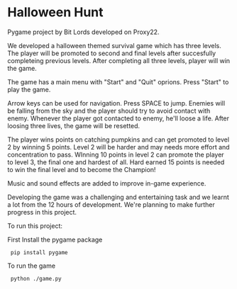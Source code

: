 # Halloween Hunt
Pygame project by Bit Lords developed on Proxy22.

We developed a halloween themed survival game which has three levels. The player will be promoted to second and final levels after succesfully completeing previous levels. After completing all three levels, player will win the game.

The game has a main menu with "Start" and "Quit" oprions. Press "Start" to play the game.

Arrow keys can be used for navigation. Press SPACE to jump. Enemies will be falling from the sky and the player should try to avoid contact with enemy. Whenever the player got contacted to enemy, he'll loose a life. After loosing three lives, the game will be resetted.

The player wins points on catching pumpkins and can get promoted to level 2 by winning 5 points. Level 2 will be harder and may needs more effort and concentration to pass. WInning 10 points in level 2 can promote the player to level 3, the final one and hardest of all. Hard earned 15 points is needed to win the final level and to become the Champion!

Music and sound effects are added to improve in-game experience. 

Developing the game was a challenging and entertaining task and we learnt a lot from the 12 hours of development. We're planning to make further progress in this project.

To run this project:

First Install the pygame package
```
 pip install pygame
```

To run the game
```
 python ./game.py
```
